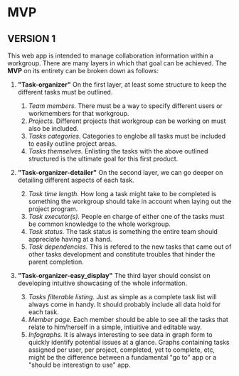 # MVP

## VERSION 1

<!-- This is a web app that will manage tasks within workteams in such a way that it conveys to each member his/her own contributions to one or several projects. The projoct has the following considerations:

* It is like the anteroom for a Project Management, in which the team(s) can start outlining the Work Breakdown Structure of the projects and start defining tasks, scopes, responsibles, temptative timelines, etc.

* It will have an "Statistics" page to show in infographs the project(s) development. This might imply the usage of graphs API's.

* For now, the program will run in "sessions" so there will be teammates accounts and will be thought for just one workgroup.

* There will be an internal chat that will externalized through mail API's to extend comunications. -->

This web app is intended to manage collaboration information within a workgroup. There are many layers in which that goal can be achieved. 
The **MVP** on its entirety can be broken down as follows:

1. **"Task-organizer"**
On the first layer, at least some structure to keep the different tasks must be outlined.

    1. *Team members.*  There must be a way to specify different users or workmembers for that workgroup.
    1. *Projects.*  Different projects that workgroup can be working on must also be included.
    1. *Tasks categories.*  Categories to englobe all tasks must be included to easily outline project areas.
    1. *Tasks themselves.*  Enlisting the tasks with the above outlined structured is the ultimate goal for this first product.

2. **"Task-organizer-detailer"**
On the second layer, we can go deeper on detailing different aspects of each task.

    2. *Task time length.* How long a task might take to be completed is something the workgroup should take in account when laying out the project program.
    2. *Task executor(s).* People en charge of either one of the tasks must be common knowledge to the whole workgroup.
    2. *Task status.* The task status is something the entire team should appreciate having at a hand.
    2. *Task dependencies.* This is refered to the new tasks that came out of other tasks development and constitute troubles that hinder the parent completion.

3. **"Task-organizer-easy_display"**
The third layer should consist on developing intuitive showcasing of the whole information.

    3. *Tasks filterable listing.* Just as simple as a complete task list will always come in handy. It should probably include all data hold for each task.
    3. *Member page.* Each member should be able to see all the tasks that relate to him/herself in a simple, intiuitive and editable way.
    3. *Infographs.* It is always interesting to see data in graph form to quickly identify potential issues at a glance. Graphs containing tasks assigned per user, per project, completed, yet to complete, etc, might be the difference between a fundamental "go to" app or a "should be interestign to use" app.